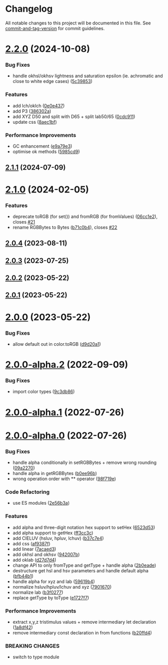 # Changelog

All notable changes to this project will be documented in this file. See [commit-and-tag-version](https://github.com/absolute-version/commit-and-tag-version) for commit guidelines.

# [2.2.0](https://github.com/pex-gl/pex-color/compare/v2.1.1...v2.2.0) (2024-10-08)


### Bug Fixes

* handle okhsl/okhsv lightness and saturation epsilon (ie. achromatic and close to white edge cases) ([5c39853](https://github.com/pex-gl/pex-color/commit/5c39853e3a3ee5654f544668b34b0a187f97ff84))


### Features

* add lch/oklch ([0e0e437](https://github.com/pex-gl/pex-color/commit/0e0e437ca5fb9961a87f1d0a38ca0fbbf73d2150))
* add P3 ([386302a](https://github.com/pex-gl/pex-color/commit/386302a828704bcad8ec79b4f7364f6d4ddf1f1a))
* add XYZ D50 and split with D65 + split lab50/65 ([0cdc911](https://github.com/pex-gl/pex-color/commit/0cdc911fb397e65bb5eb1648f36aa365d116f83e))
* update css ([8aec1bf](https://github.com/pex-gl/pex-color/commit/8aec1bf2f845cc36b5b5f7aaed2970c647ea508a))


### Performance Improvements

* GC enhancement ([e9a79e3](https://github.com/pex-gl/pex-color/commit/e9a79e3320f577e1d3b5578ba26dc15b859705eb))
* optimise ok methods ([5985cd9](https://github.com/pex-gl/pex-color/commit/5985cd9e4a19de3b0da200ca5907c5cea221e208))



## [2.1.1](https://github.com/pex-gl/pex-color/compare/v2.1.0...v2.1.1) (2024-07-09)



# [2.1.0](https://github.com/pex-gl/pex-color/compare/v2.0.4...v2.1.0) (2024-02-05)


### Features

* deprecate toRGB (for set()) and fromRGB (for fromValues) ([06cc1e2](https://github.com/pex-gl/pex-color/commit/06cc1e200ecd6070d4944afba286aefc9b6092fe)), closes [#21](https://github.com/pex-gl/pex-color/issues/21)
* rename RGBBytes to Bytes ([b71c0b4](https://github.com/pex-gl/pex-color/commit/b71c0b4af3e0e19168d3bc970400529977dbb342)), closes [#22](https://github.com/pex-gl/pex-color/issues/22)



## [2.0.4](https://github.com/pex-gl/pex-color/compare/v2.0.3...v2.0.4) (2023-08-11)



## [2.0.3](https://github.com/pex-gl/pex-color/compare/v2.0.2...v2.0.3) (2023-07-25)



## [2.0.2](https://github.com/pex-gl/pex-color/compare/v2.0.1...v2.0.2) (2023-05-22)



## [2.0.1](https://github.com/pex-gl/pex-color/compare/v2.0.0...v2.0.1) (2023-05-22)



# [2.0.0](https://github.com/pex-gl/pex-color/compare/v2.0.0-alpha.2...v2.0.0) (2023-05-22)


### Bug Fixes

* allow default out in color.toRGB ([d9d20a1](https://github.com/pex-gl/pex-color/commit/d9d20a10481f98e64de6d6f520d6e5a8c918dd66))



# [2.0.0-alpha.2](https://github.com/pex-gl/pex-color/compare/v2.0.0-alpha.1...v2.0.0-alpha.2) (2022-09-09)


### Bug Fixes

* import color types ([9c3db86](https://github.com/pex-gl/pex-color/commit/9c3db865b5522d8994cf6894107f19d6cfcac6e1))



# [2.0.0-alpha.1](https://github.com/pex-gl/pex-color/compare/v2.0.0-alpha.0...v2.0.0-alpha.1) (2022-07-26)



# [2.0.0-alpha.0](https://github.com/pex-gl/pex-color/compare/v1.1.1...v2.0.0-alpha.0) (2022-07-26)


### Bug Fixes

* handle alpha conditionally in setRGBBytes + remove wrong rounding ([09a2270](https://github.com/pex-gl/pex-color/commit/09a227069db98d7c5f4ae63a6d30c4e51beff3c1))
* handle alpha in getRGBBytes ([b0ee96b](https://github.com/pex-gl/pex-color/commit/b0ee96b5fc3f8a03303ff76cea4c5f4effc9b296))
* wrong operation order with ** operator ([98f719e](https://github.com/pex-gl/pex-color/commit/98f719e125c8cd8056c8265bffe73c2f1d4e4492))


### Code Refactoring

* use ES modules ([2e56b3a](https://github.com/pex-gl/pex-color/commit/2e56b3a13135c0f1337c1709a7e81588e781098c))


### Features

* add alpha and three-digit notation hex support to setHex ([6523d53](https://github.com/pex-gl/pex-color/commit/6523d53ec3bf34e938895b762aba19c290d52e9b))
* add alpha support to getHex ([ff3cc3c](https://github.com/pex-gl/pex-color/commit/ff3cc3c1c6120013e3aeed764703bcd86f00a5cb))
* add CIELUV (hsluv, hpluv, lchuv) ([b37c7e4](https://github.com/pex-gl/pex-color/commit/b37c7e4519089cfbf67b776f84f725c34bc6f77a))
* add css ([af9387f](https://github.com/pex-gl/pex-color/commit/af9387f24a588a82c017ce91df28b154703260d2))
* add linear ([7acaed3](https://github.com/pex-gl/pex-color/commit/7acaed3a15bcd1dee2c3143774b435bb40576162))
* add okhsl and okhsv ([942007b](https://github.com/pex-gl/pex-color/commit/942007b3ce164e23ad85bd59d6a04d046321445b))
* add oklab ([d27d7d4](https://github.com/pex-gl/pex-color/commit/d27d7d4f59ba3aefd8f5726f5111157c116c0959))
* change API to only fromType and getType + handle alpha ([2b0eade](https://github.com/pex-gl/pex-color/commit/2b0eade0fc9667eebcfb36d30bd2be10a3ee8322))
* destructure get hsl and hsv parameters and handle default alpha ([bfb44b1](https://github.com/pex-gl/pex-color/commit/bfb44b19557d841a05ff3d9097d5fa3df4285eb2))
* handle alpha for xyz and lab ([59619b4](https://github.com/pex-gl/pex-color/commit/59619b4db26504ccc8ddd9a55bf5da5251ccb2b7))
* normalize hsluv/hpluv/lchuv and xyz ([7901670](https://github.com/pex-gl/pex-color/commit/790167053767be5500cc276864e76f96e6c23039))
* normalize lab ([b3f0277](https://github.com/pex-gl/pex-color/commit/b3f0277a6e7cacfb80c22cfcc8cc9c3be118cd2c))
* replace getType by toType ([e1727f7](https://github.com/pex-gl/pex-color/commit/e1727f711781f4a90a0ed043afe6ffa784104052))


### Performance Improvements

* extract x,y,z tristimulus values + remove intermediary let declaration ([1a8df42](https://github.com/pex-gl/pex-color/commit/1a8df42d017d534dc5ac11786fc48f058ce4160f))
* remove intermediary const declaration in from functions ([b20ffd4](https://github.com/pex-gl/pex-color/commit/b20ffd42c05d1db0b740acfd77ba2b3a6a7e1324))


### BREAKING CHANGES

* switch to type module
